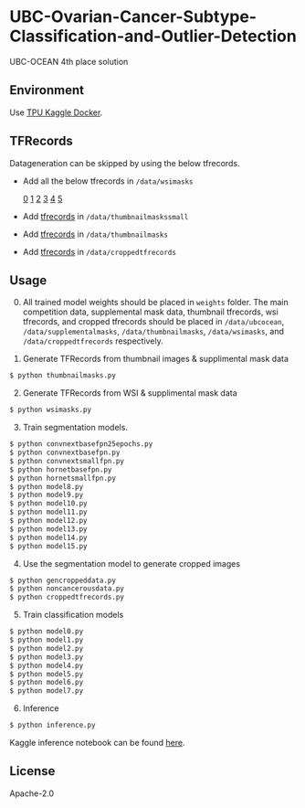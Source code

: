 # UBC-Ovarian-Cancer-Subtype-Classification-and-Outlier-Detection
UBC-OCEAN 4th place solution

## Environment
Use [TPU Kaggle Docker](https://gcr.io/kaggle-gpu-images/python-tpuvm@sha256:ac32fbff8fdb4b3208a99ed054416c5c31500e0ba60838044cc368869b9524a8).

## TFRecords
Datageneration can be skipped by using the below tfrecords.

- Add all the below tfrecords in `/data/wsimasks`
  
  [0](https://www.kaggle.com/datasets/mmelahi/ubc-ocean-wsi-masks-tfrecords-512-0-0)
  [1](https://www.kaggle.com/datasets/mmelahi/ubc-ocean-wsi-masks-tfrecords-512-1-0)
  [2](https://www.kaggle.com/datasets/mmelahi/ubc-ocean-wsi-masks-tfrecords-512-2-0)
  [3](https://www.kaggle.com/datasets/mmelahi/ubc-ocean-wsi-masks-tfrecords-512-2-1)
  [4](https://www.kaggle.com/datasets/mmelahi/ubc-ocean-wsi-masks-tfrecords-512-3-0)
  [5](https://www.kaggle.com/datasets/mmelahi/ubc-ocean-wsi-masks-tfrecords-512-4-0)

- Add [tfrecords](https://www.kaggle.com/datasets/mmelahi/ubc-ocean-thumbnails-masks-tfrecords-512) in `/data/thumbnailmaskssmall`
- Add [tfrecords](https://www.kaggle.com/code/mmelahi/ubc-ocean-thumbnails-masks-tfrecords-1) in `/data/thumbnailmasks`
- Add [tfrecords](https://www.kaggle.com/datasets/mmelahi/ubc-ocean-tfrecords-768-2) in `/data/croppedtfrecords`
  

## Usage
0. All trained model weights should be placed in `weights` folder. The main competition data, supplemental mask data, thumbnail tfrecords, wsi tfrecords, and cropped tfrecords
   should be placed in `/data/ubcocean`, `/data/supplementalmasks`, `/data/thumbnailmasks`, `/data/wsimasks`, and `/data/croppedtfrecords` respectively.
   
2. Generate TFRecords from thumbnail images & supplimental mask data
```bash
$ python thumbnailmasks.py
```
2. Generate TFRecords from WSI & supplimental mask data
```bash
$ python wsimasks.py
```
3. Train segmentation models.
```bash
$ python convnextbasefpn25epochs.py
$ python convnextbasefpn.py
$ python convnextsmallfpn.py
$ python hornetbasefpn.py
$ python hornetsmallfpn.py
$ python model8.py
$ python model9.py
$ python model10.py
$ python model11.py
$ python model12.py
$ python model13.py
$ python model14.py
$ python model15.py
```

4. Use the segmentation model to generate cropped images
```bash
$ python gencroppeddata.py
$ python noncancerousdata.py
$ python croppedtfrecords.py
```
5. Train classification models
```bash
$ python model0.py
$ python model1.py
$ python model2.py
$ python model3.py
$ python model4.py
$ python model5.py
$ python model6.py
$ python model7.py
```
6. Inference
```bash
$ python inference.py
```
Kaggle inference notebook can be found [here](https://www.kaggle.com/code/mmelahi/ubc-ocean-final-inference).

## License
Apache-2.0
